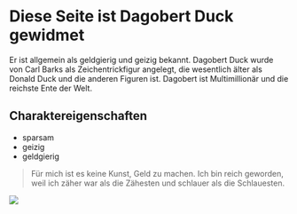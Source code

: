 # Diese Seite ist Dagobert Duck gewidmet

Er ist allgemein als geldgierig und geizig bekannt. Dagobert Duck wurde von Carl Barks als Zeichentrickfigur angelegt, 
die wesentlich älter als Donald Duck und die anderen Figuren ist. Dagobert ist Multimillionär und die reichste Ente der Welt.

## Charaktereigenschaften
* sparsam
* geizig
* geldgierig

> Für mich ist es keine Kunst, Geld zu machen. 
> Ich bin reich geworden, weil ich zäher war als die Zähesten und schlauer als die Schlauesten.

<img src="https://cdn.meine-vrm.de/j10iOzZgj6ULZ7bfbgWvXssSqiI=/480x240/smart/819%2F18735%2F18735875%2F36581502.jpg"/>